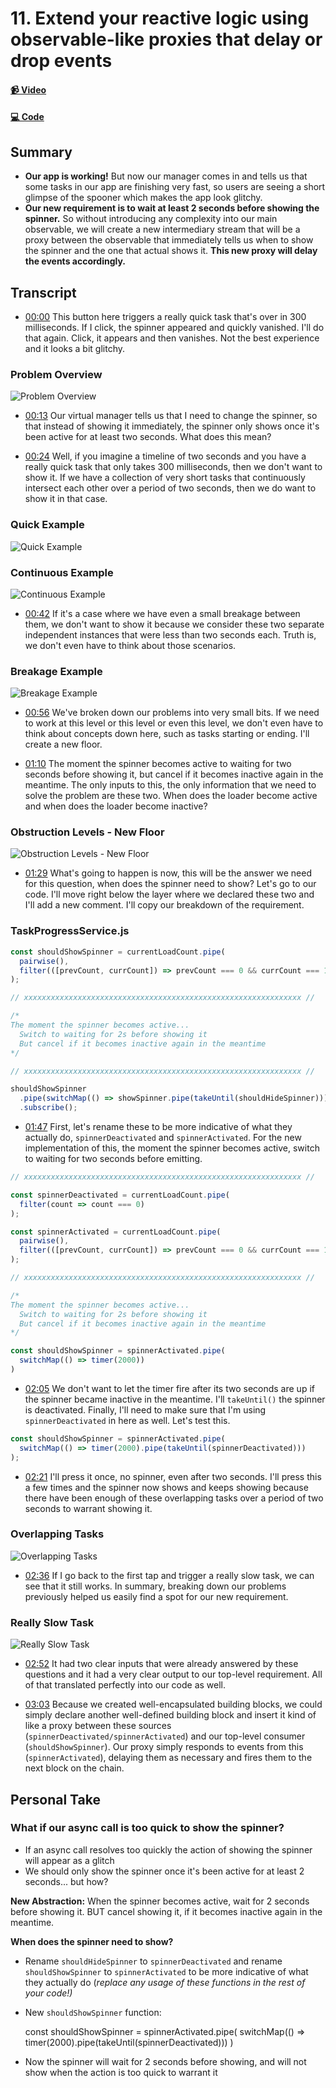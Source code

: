# 11. Extend your reactive logic using observable-like proxies that delay or drop events

#### [📹 Video](https://egghead.io/lessons/rxjs-extend-your-reactive-logic-using-observable-like-proxies-that-delay-or-drop-events)

#### [💻 Code](https://github.com/rarmatei/egghead-thinking-reactively/blob/lesson-11/src/lesson-code/TaskProgressService.js)

## Summary

- **Our app is working!** But now our manager comes in and tells us that some tasks in our app are finishing very fast, so users are seeing a short glimpse of the spooner which makes the app look glitchy.
- **Our new requirement is to wait at least 2 seconds before showing the spinner.** So without introducing any complexity into our main observable, we will create a new intermediary stream that will be a proxy between the observable that immediately tells us when to show the spinner and the one that actual shows it. **This new proxy will delay the events accordingly.**

## Transcript

- [00:00](https://egghead.io/lessons/rxjs-extend-your-reactive-logic-using-observable-like-proxies-that-delay-or-drop-events#t=0) This button here triggers a really quick task that's over in 300 milliseconds. If I click, the spinner appeared and quickly vanished. I'll do that again. Click, it appears and then vanishes. Not the best experience and it looks a bit glitchy.

### Problem Overview

![Problem Overview](https://res.cloudinary.com/dg3gyk0gu/image/upload/v1585168478/transcript-images/egghead-extend-your-reactive-logic-using-observable-like-proxies-that-delay-or-drop-events-problem-overview.jpg)

- [00:13](https://egghead.io/lessons/rxjs-extend-your-reactive-logic-using-observable-like-proxies-that-delay-or-drop-events#t=13) Our virtual manager tells us that I need to change the spinner, so that instead of showing it immediately, the spinner only shows once it's been active for at least two seconds. What does this mean?

- [00:24](https://egghead.io/lessons/rxjs-extend-your-reactive-logic-using-observable-like-proxies-that-delay-or-drop-events#t=24) Well, if you imagine a timeline of two seconds and you have a really quick task that only takes 300 milliseconds, then we don't want to show it. If we have a collection of very short tasks that continuously intersect each other over a period of two seconds, then we do want to show it in that case.

### Quick Example

![Quick Example](https://res.cloudinary.com/dg3gyk0gu/image/upload/v1585168489/transcript-images/egghead-extend-your-reactive-logic-using-observable-like-proxies-that-delay-or-drop-events-quick-example.jpg)

### Continuous Example

![Continuous Example](https://res.cloudinary.com/dg3gyk0gu/image/upload/v1585168488/transcript-images/egghead-extend-your-reactive-logic-using-observable-like-proxies-that-delay-or-drop-events-continuous-example.jpg)

- [00:42](https://egghead.io/lessons/rxjs-extend-your-reactive-logic-using-observable-like-proxies-that-delay-or-drop-events#t=42) If it's a case where we have even a small breakage between them, we don't want to show it because we consider these two separate independent instances that were less than two seconds each. Truth is, we don't even have to think about those scenarios.

### Breakage Example

![Breakage Example](https://res.cloudinary.com/dg3gyk0gu/image/upload/v1585168491/transcript-images/egghead-extend-your-reactive-logic-using-observable-like-proxies-that-delay-or-drop-events-breakage-example.jpg)

- [00:56](https://egghead.io/lessons/rxjs-extend-your-reactive-logic-using-observable-like-proxies-that-delay-or-drop-events#t=56) We've broken down our problems into very small bits. If we need to work at this level or this level or even this level, we don't even have to think about concepts down here, such as tasks starting or ending. I'll create a new floor.

- [01:10](https://egghead.io/lessons/rxjs-extend-your-reactive-logic-using-observable-like-proxies-that-delay-or-drop-events#t=70) The moment the spinner becomes active to waiting for two seconds before showing it, but cancel if it becomes inactive again in the meantime. The only inputs to this, the only information that we need to solve the problem are these two. When does the loader become active and when does the loader become inactive?

### Obstruction Levels - New Floor

![Obstruction Levels - New Floor](https://res.cloudinary.com/dg3gyk0gu/image/upload/v1585168504/transcript-images/egghead-extend-your-reactive-logic-using-observable-like-proxies-that-delay-or-drop-events-new-floor.jpg)

- [01:29](https://egghead.io/lessons/rxjs-extend-your-reactive-logic-using-observable-like-proxies-that-delay-or-drop-events#t=89) What's going to happen is now, this will be the answer we need for this question, when does the spinner need to show? Let's go to our code. I'll move right below the layer where we declared these two and I'll add a new comment. I'll copy our breakdown of the requirement.

### TaskProgressService.js

```js
const shouldShowSpinner = currentLoadCount.pipe(
  pairwise(),
  filter(([prevCount, currCount]) => prevCount === 0 && currCount === 1))
);

// xxxxxxxxxxxxxxxxxxxxxxxxxxxxxxxxxxxxxxxxxxxxxxxxxxxxxxxxxxxxxx //

/*
The moment the spinner becomes active...
  Switch to waiting for 2s before showing it
  But cancel if it becomes inactive again in the meantime
*/

// xxxxxxxxxxxxxxxxxxxxxxxxxxxxxxxxxxxxxxxxxxxxxxxxxxxxxxxxxxxxxx //

shouldShowSpinner
  .pipe(switchMap(() => showSpinner.pipe(takeUntil(shouldHideSpinner))))
  .subscribe();
```

- [01:47](https://egghead.io/lessons/rxjs-extend-your-reactive-logic-using-observable-like-proxies-that-delay-or-drop-events#t=107) First, let's rename these to be more indicative of what they actually do, `spinnerDeactivated` and `spinnerActivated`. For the new implementation of this, the moment the spinner becomes active, switch to waiting for two seconds before emitting.

```js
// xxxxxxxxxxxxxxxxxxxxxxxxxxxxxxxxxxxxxxxxxxxxxxxxxxxxxxxxxxxxxx //

const spinnerDeactivated = currentLoadCount.pipe(
  filter(count => count === 0)
);

const spinnerActivated = currentLoadCount.pipe(
  pairwise(),
  filter(([prevCount, currCount]) => prevCount === 0 && currCount === 1))
);

// xxxxxxxxxxxxxxxxxxxxxxxxxxxxxxxxxxxxxxxxxxxxxxxxxxxxxxxxxxxxxx //

/*
The moment the spinner becomes active...
  Switch to waiting for 2s before showing it
  But cancel if it becomes inactive again in the meantime
*/

const shouldShowSpinner = spinnerActivated.pipe(
  switchMap(() => timer(2000))
)
```

- [02:05](https://egghead.io/lessons/rxjs-extend-your-reactive-logic-using-observable-like-proxies-that-delay-or-drop-events#t=125) We don't want to let the timer fire after its two seconds are up if the spinner became inactive in the meantime. I'll `takeUntil()` the spinner is deactivated. Finally, I'll need to make sure that I'm using `spinnerDeactivated` in here as well. Let's test this.

```js
const shouldShowSpinner = spinnerActivated.pipe(
  switchMap(() => timer(2000).pipe(takeUntil(spinnerDeactivated)))
);
```

- [02:21](https://egghead.io/lessons/rxjs-extend-your-reactive-logic-using-observable-like-proxies-that-delay-or-drop-events#t=141) I'll press it once, no spinner, even after two seconds. I'll press this a few times and the spinner now shows and keeps showing because there have been enough of these overlapping tasks over a period of two seconds to warrant showing it.

### Overlapping Tasks

![Overlapping Tasks](https://res.cloudinary.com/dg3gyk0gu/image/upload/v1585168481/transcript-images/egghead-extend-your-reactive-logic-using-observable-like-proxies-that-delay-or-drop-events-overlapping-tasks.jpg)

- [02:36]() If I go back to the first tap and trigger a really slow task, we can see that it still works. In summary, breaking down our problems previously helped us easily find a spot for our new requirement.

### Really Slow Task

![Really Slow Task](https://res.cloudinary.com/dg3gyk0gu/image/upload/v1585168478/transcript-images/egghead-extend-your-reactive-logic-using-observable-like-proxies-that-delay-or-drop-events-really-slow-task.jpg)

- [02:52](https://egghead.io/lessons/rxjs-extend-your-reactive-logic-using-observable-like-proxies-that-delay-or-drop-events#t=156) It had two clear inputs that were already answered by these questions and it had a very clear output to our top-level requirement. All of that translated perfectly into our code as well.

- [03:03](https://egghead.io/lessons/rxjs-extend-your-reactive-logic-using-observable-like-proxies-that-delay-or-drop-events#t=183) Because we created well-encapsulated building blocks, we could simply declare another well-defined building block and insert it kind of like a proxy between these sources (`spinnerDeactivated/spinnerActivated`) and our top-level consumer (`shouldShowSpinner`). Our proxy simply responds to events from this (`spinnerActivated`), delaying them as necessary and fires them to the next block on the chain.

## Personal Take

### **What if our async call is too quick to show the spinner?**

- If an async call resolves too quickly the action of showing the spinner will appear as a glitch
- We should only show the spinner once it's been active for at least 2 seconds... but how?

**New Abstraction:** When the spinner becomes active, wait for 2 seconds before showing it. BUT cancel showing it, if it becomes inactive again in the meantime.

**When does the spinner need to show?**

- Rename `shouldHideSpinner` to `spinnerDeactivated` and rename `shouldShowSpinner` to `spinnerActivated` to be more indicative of what they actually do (_replace any usage of these functions in the rest of your code!)_
- New `shouldShowSpinner` function:

  const shouldShowSpinner = spinnerActivated.pipe(
  switchMap(() => timer(2000).pipe(takeUntil(spinnerDeactivated)))
  )

- Now the spinner will wait for 2 seconds before showing, and will not show when the action is too quick to warrant it
